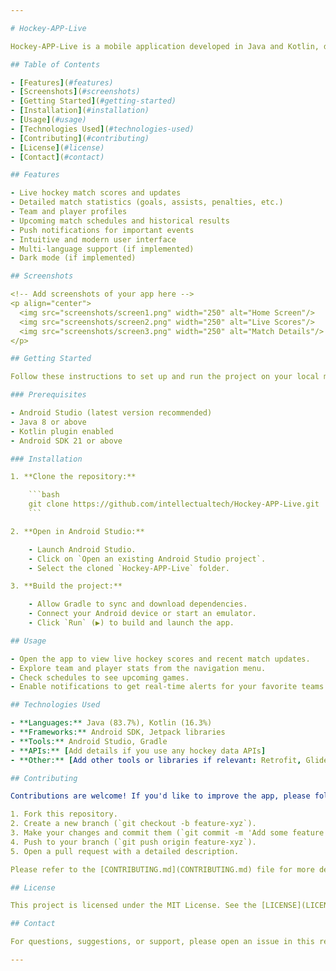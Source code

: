 ```yaml
---

# Hockey-APP-Live

Hockey-APP-Live is a mobile application developed in Java and Kotlin, designed to offer real-time hockey match updates, comprehensive statistics, and a smooth user experience for hockey fans. Whether you want the latest scores, player details, or match schedules,this mobile application is developed for the namibian hockey union.

## Table of Contents

- [Features](#features)
- [Screenshots](#screenshots)
- [Getting Started](#getting-started)
- [Installation](#installation)
- [Usage](#usage)
- [Technologies Used](#technologies-used)
- [Contributing](#contributing)
- [License](#license)
- [Contact](#contact)

## Features

- Live hockey match scores and updates
- Detailed match statistics (goals, assists, penalties, etc.)
- Team and player profiles
- Upcoming match schedules and historical results
- Push notifications for important events
- Intuitive and modern user interface
- Multi-language support (if implemented)
- Dark mode (if implemented)

## Screenshots

<!-- Add screenshots of your app here -->
<p align="center">
  <img src="screenshots/screen1.png" width="250" alt="Home Screen"/>
  <img src="screenshots/screen2.png" width="250" alt="Live Scores"/>
  <img src="screenshots/screen3.png" width="250" alt="Match Details"/>
</p>

## Getting Started

Follow these instructions to set up and run the project on your local machine for development and testing.

### Prerequisites

- Android Studio (latest version recommended)
- Java 8 or above
- Kotlin plugin enabled
- Android SDK 21 or above

### Installation

1. **Clone the repository:**

    ```bash
    git clone https://github.com/intellectualtech/Hockey-APP-Live.git
    ```

2. **Open in Android Studio:**

    - Launch Android Studio.
    - Click on `Open an existing Android Studio project`.
    - Select the cloned `Hockey-APP-Live` folder.

3. **Build the project:**

    - Allow Gradle to sync and download dependencies.
    - Connect your Android device or start an emulator.
    - Click `Run` (▶️) to build and launch the app.

## Usage

- Open the app to view live hockey scores and recent match updates.
- Explore team and player stats from the navigation menu.
- Check schedules to see upcoming games.
- Enable notifications to get real-time alerts for your favorite teams or matches.

## Technologies Used

- **Languages:** Java (83.7%), Kotlin (16.3%)
- **Frameworks:** Android SDK, Jetpack libraries
- **Tools:** Android Studio, Gradle
- **APIs:** [Add details if you use any hockey data APIs]
- **Other:** [Add other tools or libraries if relevant: Retrofit, Glide, Room, etc.]

## Contributing

Contributions are welcome! If you'd like to improve the app, please follow these steps:

1. Fork this repository.
2. Create a new branch (`git checkout -b feature-xyz`).
3. Make your changes and commit them (`git commit -m 'Add some feature'`).
4. Push to your branch (`git push origin feature-xyz`).
5. Open a pull request with a detailed description.

Please refer to the [CONTRIBUTING.md](CONTRIBUTING.md) file for more details.

## License

This project is licensed under the MIT License. See the [LICENSE](LICENSE) file for more information.

## Contact

For questions, suggestions, or support, please open an issue in this repository or contact the maintainer.

---
```

